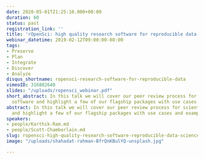 ```yaml
---
date: 2020-05-01T21:25:10.000+00:00
duration: 60
status: past
registration_link: ''
title: 'rOpenSci: high quality research software for reproducible data science'
webinar_datetime: 2019-02-12T09:00:00-08:00
tags:
- Preserve
- Plan
- Integrate
- Discover
- Analyze
disqus_shortname: ropensci-research-software-for-reproducible-data
vimeoID: 316882640
slides: "/uploads/ropensci_webinar.pdf"
short_abstract: In this talk we will cover our peer review process for scientific
  software and highlight a few of our flagship packages with use cases and examples.
abstract: In this talk we will cover our peer review process for scientific software
  and highlight a few of our flagship packages with use cases and examples.
speakers:
- people/Karthik-Ram.md
- people/Scott-Chamberlain.md
slug: ropensci-high-quality-research-software-reproducible-data-science
image: "/uploads/shahadat-rahman-BfrQnKBulYQ-unsplash.jpg"

---
```

